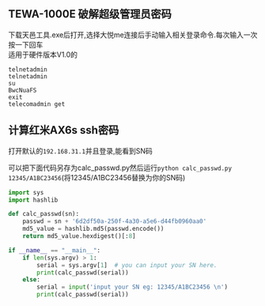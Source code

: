 ## TEWA-1000E 破解超级管理员密码 
下载天邑工具.exe后打开,选择大悦me连接后手动输入相关登录命令.每次输入一次按一下回车  
适用于硬件版本V1.0的  
```
telnetadmin
telnetadmin
su
BwcNuaFS
exit
telecomadmin get
```

## 计算红米AX6s ssh密码  

打开默认的`192.168.31.1`并且登录,能看到SN码   

可以把下面代码另存为calc_passwd.py然后运行`python calc_passwd.py 12345/A1BC23456`(将12345/A1BC23456替换为你的SN码)

```python
import sys
import hashlib

def calc_passwd(sn):
    passwd = sn + '6d2df50a-250f-4a30-a5e6-d44fb0960aa0'
    md5_value = hashlib.md5(passwd.encode())
    return md5_value.hexdigest()[:8]

if __name__ == "__main__":
    if len(sys.argv) > 1:
        serial = sys.argv[1]  # you can input your SN here.
        print(calc_passwd(serial))
    else:
        serial = input('input your SN eg: 12345/A1BC23456 \n')
        print(calc_passwd(serial))
```
